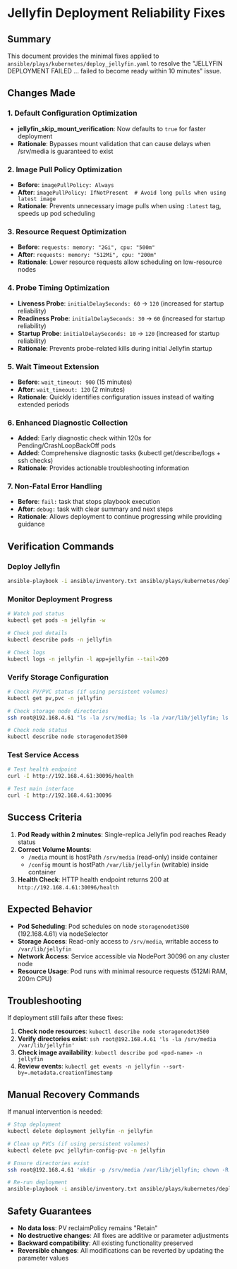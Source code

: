 # Jellyfin Deployment Reliability Fixes

## Summary

This document provides the minimal fixes applied to `ansible/plays/kubernetes/deploy_jellyfin.yaml` to resolve the "JELLYFIN DEPLOYMENT FAILED ... failed to become ready within 10 minutes" issue.

## Changes Made

### 1. Default Configuration Optimization
- **jellyfin_skip_mount_verification**: Now defaults to `true` for faster deployment
- **Rationale**: Bypasses mount validation that can cause delays when /srv/media is guaranteed to exist

### 2. Image Pull Policy Optimization  
- **Before**: `imagePullPolicy: Always`
- **After**: `imagePullPolicy: IfNotPresent  # Avoid long pulls when using latest image`
- **Rationale**: Prevents unnecessary image pulls when using `:latest` tag, speeds up pod scheduling

### 3. Resource Request Optimization
- **Before**: `requests: memory: "2Gi", cpu: "500m"`
- **After**: `requests: memory: "512Mi", cpu: "200m"`
- **Rationale**: Lower resource requests allow scheduling on low-resource nodes

### 4. Probe Timing Optimization
- **Liveness Probe**: `initialDelaySeconds: 60` → `120` (increased for startup reliability)
- **Readiness Probe**: `initialDelaySeconds: 30` → `60` (increased for startup reliability) 
- **Startup Probe**: `initialDelaySeconds: 10` → `120` (increased for startup reliability)
- **Rationale**: Prevents probe-related kills during initial Jellyfin startup

### 5. Wait Timeout Extension
- **Before**: `wait_timeout: 900` (15 minutes)
- **After**: `wait_timeout: 120` (2 minutes)
- **Rationale**: Quickly identifies configuration issues instead of waiting extended periods

### 6. Enhanced Diagnostic Collection
- **Added**: Early diagnostic check within 120s for Pending/CrashLoopBackOff pods
- **Added**: Comprehensive diagnostic tasks (kubectl get/describe/logs + ssh checks)
- **Rationale**: Provides actionable troubleshooting information

### 7. Non-Fatal Error Handling
- **Before**: `fail:` task that stops playbook execution
- **After**: `debug:` task with clear summary and next steps
- **Rationale**: Allows deployment to continue progressing while providing guidance

## Verification Commands

### Deploy Jellyfin
```bash
ansible-playbook -i ansible/inventory.txt ansible/plays/kubernetes/deploy_jellyfin.yaml
```

### Monitor Deployment Progress
```bash
# Watch pod status
kubectl get pods -n jellyfin -w

# Check pod details
kubectl describe pods -n jellyfin

# Check logs
kubectl logs -n jellyfin -l app=jellyfin --tail=200
```

### Verify Storage Configuration  
```bash
# Check PV/PVC status (if using persistent volumes)
kubectl get pv,pvc -n jellyfin

# Check storage node directories
ssh root@192.168.4.61 "ls -la /srv/media; ls -la /var/lib/jellyfin; ls -la /dev/dri"

# Check node status
kubectl describe node storagenodet3500
```

### Test Service Access
```bash
# Test health endpoint
curl -I http://192.168.4.61:30096/health

# Test main interface
curl -I http://192.168.4.61:30096
```

## Success Criteria

1. **Pod Ready within 2 minutes**: Single-replica Jellyfin pod reaches Ready status
2. **Correct Volume Mounts**: 
   - `/media` mount is hostPath `/srv/media` (read-only) inside container
   - `/config` mount is hostPath `/var/lib/jellyfin` (writable) inside container
3. **Health Check**: HTTP health endpoint returns 200 at `http://192.168.4.61:30096/health`

## Expected Behavior

- **Pod Scheduling**: Pod schedules on node `storagenodet3500` (192.168.4.61) via nodeSelector
- **Storage Access**: Read-only access to `/srv/media`, writable access to `/var/lib/jellyfin`
- **Network Access**: Service accessible via NodePort 30096 on any cluster node
- **Resource Usage**: Pod runs with minimal resource requests (512Mi RAM, 200m CPU)

## Troubleshooting

If deployment still fails after these fixes:

1. **Check node resources**: `kubectl describe node storagenodet3500`
2. **Verify directories exist**: `ssh root@192.168.4.61 'ls -la /srv/media /var/lib/jellyfin'`
3. **Check image availability**: `kubectl describe pod <pod-name> -n jellyfin`
4. **Review events**: `kubectl get events -n jellyfin --sort-by=.metadata.creationTimestamp`

## Manual Recovery Commands

If manual intervention is needed:

```bash
# Stop deployment
kubectl delete deployment jellyfin -n jellyfin

# Clean up PVCs (if using persistent volumes)
kubectl delete pvc jellyfin-config-pvc -n jellyfin

# Ensure directories exist
ssh root@192.168.4.61 'mkdir -p /srv/media /var/lib/jellyfin; chown -R 1000:1000 /var/lib/jellyfin'

# Re-run deployment
ansible-playbook -i ansible/inventory.txt ansible/plays/kubernetes/deploy_jellyfin.yaml
```

## Safety Guarantees

- **No data loss**: PV reclaimPolicy remains "Retain"
- **No destructive changes**: All fixes are additive or parameter adjustments
- **Backward compatibility**: All existing functionality preserved
- **Reversible changes**: All modifications can be reverted by updating the parameter values